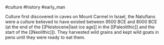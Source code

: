 #culture #history #early_man 

Culture first discovered in caves on Mount Carmel in Israel, the Natufians were a culture believed to have existed between 9500 BCE and 8000 BCE (at the end of the [[Pleistocene|last ice age]] in the [[Paleolithic]] and the start of the [[Neolithic]]). They harvested wild grains and kept wild goats in pens until they were ready to eat them.
